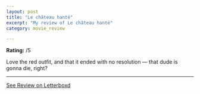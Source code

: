 ```yaml
---
layout: post
title: "Le château hanté"
excerpt: "My review of Le château hanté"
category: movie_review

---
```


**Rating:** /5

Love the red outfit, and that it ended with no resolution — that dude is gonna die, right?

<hr>

[See Review on Letterboxd](https://boxd.it/3XiHwb)
